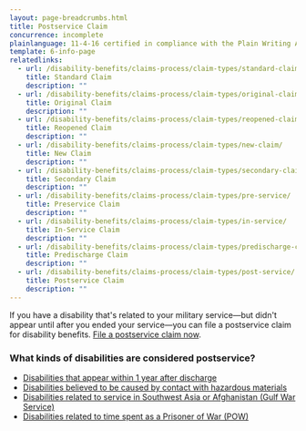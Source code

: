 ```yaml
---
layout: page-breadcrumbs.html
title: Postservice Claim
concurrence: incomplete
plainlanguage: 11-4-16 certified in compliance with the Plain Writing Act
template: 6-info-page
relatedlinks:
  - url: /disability-benefits/claims-process/claim-types/standard-claim/
    title: Standard Claim
    description: ""
  - url: /disability-benefits/claims-process/claim-types/original-claim/
    title: Original Claim
    description: ""
  - url: /disability-benefits/claims-process/claim-types/reopened-claim/
    title: Reopened Claim
    description: ""
  - url: /disability-benefits/claims-process/claim-types/new-claim/
    title: New Claim
    description: ""
  - url: /disability-benefits/claims-process/claim-types/secondary-claim/
    title: Secondary Claim
    description: ""
  - url: /disability-benefits/claims-process/claim-types/pre-service/
    title: Preservice Claim
    description: ""
  - url: /disability-benefits/claims-process/claim-types/in-service/
    title: In-Service Claim
    description: ""
  - url: /disability-benefits/claims-process/claim-types/predischarge-claim/
    title: Predischarge Claim
    description: ""
  - url: /disability-benefits/claims-process/claim-types/post-service/
    title: Postservice Claim
    description: ""
---
```


If you have a disability that's related to your military service—but didn't appear until after you ended your service—you can file a postservice claim for disability benefits. [File a postservice claim now](/disability-benefits/apply-for-benefits/).

### What kinds of disabilities are considered postservice?

- [Disabilities that appear within 1 year after discharge](/disability-benefits/apply-for-benefits/one-year/)
- [Disabilities believed to be caused by contact with hazardous materials](/disability-benefits/conditions/exposure-to-hazardous-materials/)
- [Disabilities related to service in Southwest Asia or Afghanistan (Gulf War Service)](/disability-benefits/conditions/exposure-to-hazardous-materials/gulf-war-illness/)
- [Disabilities related to time spent as a Prisoner of War (POW)](/disability-benefits/conditions/pow/)

